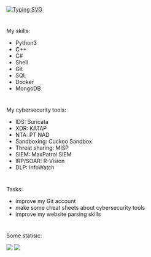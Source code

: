 
 [![Typing SVG](https://readme-typing-svg.herokuapp.com?font=Square+Peg&size=28&duration=8000&color=219908&background=FFFAFB00&center=false&vCenter=true&multiline=true&lines=Software+developer+%26+CTF+player)](https://git.io/typing-svg)

#
My skills:

- Python3 
- C++ 
- C#
- Shell
- Git
- SQL
- Docker
- MongoDB

#
My cybersecurity tools:

- IDS: Suricata
- XDR: KATAP
- NTA: PT NAD
- Sandboxing: Cuckoo Sandbox
- Threat sharing: MISP
- SIEM: MaxPatrol SIEM
- IRP/SOAR: R-Vision
- DLP: InfoWatch

#
Tasks:

- improve my Git account
- make some cheat sheets about cybersecurity tools
- improve my website parsing skills

#

Some statisic:

![](https://github-profile-summary-cards.vercel.app/api/cards/most-commit-language?username=SeregaDeveloper&theme=solarized_dark)
![](https://github-profile-summary-cards.vercel.app/api/cards/repos-per-language?username=SeregaDeveloper&theme=solarized_dark)

